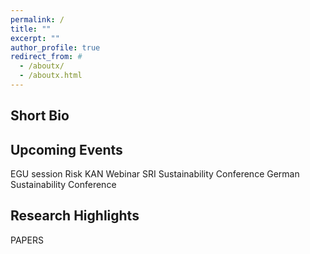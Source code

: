 ```yaml
---
permalink: /
title: ""
excerpt: ""
author_profile: true
redirect_from: #
  - /aboutx/
  - /aboutx.html
---
```


Short Bio
------

Upcoming Events 
------
EGU session
Risk KAN Webinar
SRI Sustainability Conference
German Sustainability Conference

Research Highlights
------
PAPERS

